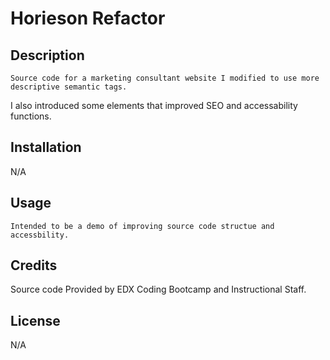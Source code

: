 # Horieson Refactor

## Description

    Source code for a marketing consultant website I modified to use more descriptive semantic tags.
I also introduced some elements that improved SEO and accessability functions.


## Installation
N/A

## Usage
    Intended to be a demo of improving source code structue and accessbility.


## Credits

Source code Provided by EDX Coding Bootcamp and Instructional Staff.


## License

N/A
